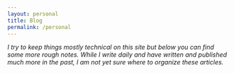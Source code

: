 ```yaml
---
layout: personal
title: Blog
permalink: /personal
---
```


_I try to keep things mostly technical on this site but below you can find some more rough notes. While I write daily and have written and published much more in the past, I am not yet sure where to organize these articles._
<div style="height: 20px;">
</div>

